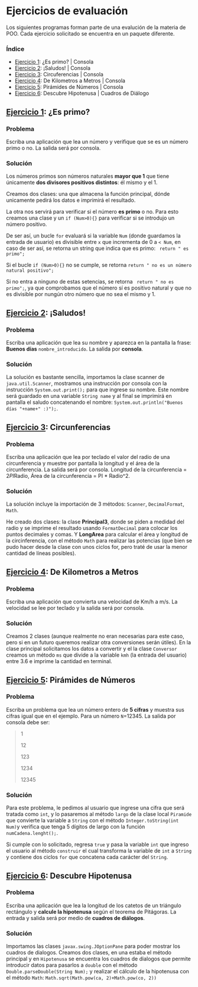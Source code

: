 # Ejercicios de evaluación
Los siguientes programas forman parte de una evalución de la materia de POO. Cada ejercicio solicitado se encuentra en un paquete diferente.

### Índice
+ [Ejercicio 1](https://github.com/Adolfo-Juarez/EjerciciosdeEvaluacion#ejercicio-1-es-primo): ¿Es primo? | Consola
+ [Ejercicio 2](https://github.com/Adolfo-Juarez/EjerciciosdeEvaluacion#ejercicio-2-saludos): ¡Saludos! | Consola
+ [Ejercicio 3](https://github.com/Adolfo-Juarez/EjerciciosdeEvaluacion#ejercicio-3-circunferencias): Circuferencias | Consola
+ [Ejercicio 4](https://github.com/Adolfo-Juarez/EjerciciosdeEvaluacion#ejercicio-4-de-kilometros-a-metros): De Kilometros a Metros | Consola
+ [Ejercicio 5](https://github.com/Adolfo-Juarez/EjerciciosdeEvaluacion#ejercicio-5-pir%C3%A1mides-de-n%C3%BAmeros): Pirámides de Números | Consola
+ [Ejercicio 6](https://github.com/Adolfo-Juarez/EjerciciosdeEvaluacion#ejercicio-6-descubre-hipotenusa): Descubre Hipotenusa | Cuadros de Diálogo

## [Ejercicio 1](https://github.com/Adolfo-Juarez/EjerciciosdeEvaluacion/tree/main/src/Ejercicio1): ¿Es primo?

### Problema

Escriba una aplicación que lea un número y verifique que se es un número primo o no. La salida será por consola.

### Solución

Los números primos son números naturales **mayor que 1** que tiene únicamente **dos divisores positivos distintos**: él mismo y el 1.​​ 

Creamos dos clases: una que almacena la función principal, dónde unicamente pedirá los datos e imprimirá el resultado.

La otra nos servirá para verificar si el número **es primo** o no. Para esto creamos una clase y un `if (Num>0){}` para verificar si se introdujo un número positivo.

De ser así, un bucle `for` evaluará si la variable `Num` (donde guardamos la entrada de usuario) es divisible entre `x` que incrementa de 0 a `< Num`, en caso de ser así, se retorna un string que indica que es primo:
` return " es primo";`

Si el bucle `if (Num>0){}` no se cumple, se retorna `return " no es un número natural positivo";` 

Si no entra a ninguno de estas setencias, se retorna ` return " no es primo";`, ya que comprobamos que el número sí es positivo natural y que no es divisible por nungún otro número que no sea el mismo y 1.

## [Ejercicio 2](https://github.com/Adolfo-Juarez/EjerciciosdeEvaluacion/tree/main/src/Ejercicio2): ¡Saludos!

### Problema

Escriba una aplicación que lea su nombre y aparezca en la pantalla la frase: **Buenos días** `nombre_introducido`. La salida por **consola**.

### Solución

La solución es bastante sencilla, importamos la clase scanner de `java.util.Scanner`, mostramos una instrucción por consola con la instrucción `System.out.print();` para que ingrese su nombre. Este nombre será guardado en una variable `String name` y al final se imprimirá en pantalla el saludo concatenando el nombre: `System.out.println("Buenos días "+name+" :)");`.

## [Ejercicio 3](https://github.com/Adolfo-Juarez/EjerciciosdeEvaluacion/tree/main/src/Ejercicio3): Circunferencias

### Problema

Escriba una aplicación que lea por teclado el valor del radio de una circunferencia y muestre por pantalla la longitud y el área de la circunferencia. La salida será por consola. Longitud de la circunferencia = 2*PI*Radio, Área de la circunferencia = PI * Radio^2.

### Solución

La solución incluye la importación de 3 métodos: `Scanner`, `DecimalFormat`, `Math`.

He creado dos clases: la clase **Principal3**, donde se piden a medidad del radio y se imprime el resultado usando `FormatDecimal` para colocar los puntos decimales y comas. Y **LongArea** para calcular el área y longitud de la circinferencia, con el método `Math` para realizar las potencias (que bien se pudo hacer desde la clase con unos ciclos for, pero traté de usar la menor cantidad de líneas posibles).

## [Ejercicio 4](https://github.com/Adolfo-Juarez/EjerciciosdeEvaluacion/tree/main/src/Ejercicio4): De Kilometros a Metros

### Problema

Escriba una aplicación que convierta una velocidad de Km/h a m/s. La velocidad se lee por teclado y la salida será por consola.

### Solución

Creamos 2 clases (aunque realmente no eran necesarias para este caso, pero si en un futuro queremos realizar otra conversiones serán útiles). En la clase principal solicitamos los datos a convertir y el la clase `Conversor` creamos un método `ms` que divide a la variable `kmh` (la entrada del usuario) entre 3.6 e imprime la cantidad en terminal.

## [Ejercicio 5](https://github.com/Adolfo-Juarez/EjerciciosdeEvaluacion/tree/main/src/Ejercicio5): Pirámides de Números

### Problema

Escriba un problema que lea un número entero de **5 cifras** y muestra sus cifras igual que en el ejemplo.
Para un número `N`=12345. La salida por consola debe ser:
> 1
> 
> 12
> 
> 123
> 
> 1234
> 
> 12345
> 

### Solución

Para este problema, le pedimos al usuario que ingrese una cifra que será tratada como `int`, y lo pasaremos al método `largo` de la clase local `Piramide` que convierte la variable a `String` con el método `Integer.toString(int Num)`y verifica que tenga 5 dígitos de largo con la función `numCadena.lenght();`.

Si cumple con lo solicitado, regresa `true` y pasa la variable `int` que ingreso el usuario al método `construir` el cual transforma la variable de `int` a `String` y contiene dos ciclos `for` que concatena cada carácter del `String`.

## [Ejercicio 6](https://github.com/Adolfo-Juarez/EjerciciosdeEvaluacion/tree/main/src/Ejercicio6): Descubre Hipotenusa

### Problema

Escriba una aplicación que lea la longitud de los catetos de un triángulo rectángulo y **calcule la hipotenusa** según el teorema de Pitágoras. La entrada y salida será por medio de **cuadros de diálogos**.

### Solución

Importamos las clases `javax.swing.JOptionPane` para poder mostrar los cuadros de dialogos.
Creamos dos clases, en una estaba el método principal y en `Hipotenusa` se encuentra los cuadros de dialogos que permite introducir datos para pasarlos a `double` con el método `Double.parseDouble(String Num);` y realizar el cálculo de la hipotenusa con el método `Math`: `Math.sqrt(Math.pow(ca, 2)+Math.pow(co, 2))`


